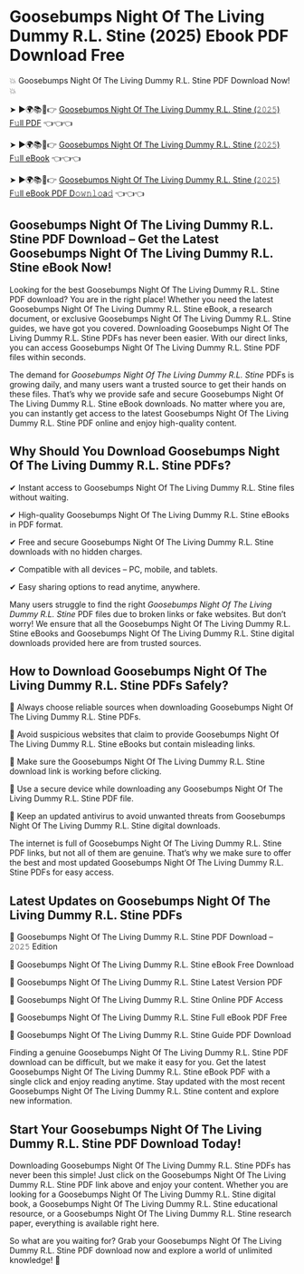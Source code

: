 # Goosebumps Night Of The Living Dummy R.L. Stine (2025) Ebook PDF Download Free

💥 Goosebumps Night Of The Living Dummy R.L. Stine PDF Download Now! 💥

➤ ►🌍📚📱👉 [Goosebumps Night Of The Living Dummy R.L. Stine (𝟸𝟶𝟸𝟻) F𝚞ll PDF](https://getpdf.xyz/goosebumps-night-of-the-living-dummy-r.l.-stine) 👈👈👈


➤ ►🌍📚📱👉 [Goosebumps Night Of The Living Dummy R.L. Stine (𝟸𝟶𝟸𝟻) F𝚞ll eBook](https://getpdf.xyz/goosebumps-night-of-the-living-dummy-r.l.-stine) 👈👈👈


➤ ►🌍📚📱👉 [Goosebumps Night Of The Living Dummy R.L. Stine (𝟸𝟶𝟸𝟻) F𝚞ll eBook PDF D𝚘𝚠𝚗𝚕𝚘a𝚍](https://getpdf.xyz/goosebumps-night-of-the-living-dummy-r.l.-stine) 👈👈👈


## Goosebumps Night Of The Living Dummy R.L. Stine PDF Download – Get the Latest Goosebumps Night Of The Living Dummy R.L. Stine eBook Now!

Looking for the best Goosebumps Night Of The Living Dummy R.L. Stine PDF download? You are in the right place! Whether you need the latest Goosebumps Night Of The Living Dummy R.L. Stine eBook, a research document, or exclusive Goosebumps Night Of The Living Dummy R.L. Stine guides, we have got you covered. Downloading Goosebumps Night Of The Living Dummy R.L. Stine PDFs has never been easier. With our direct links, you can access Goosebumps Night Of The Living Dummy R.L. Stine PDF files within seconds.

The demand for *Goosebumps Night Of The Living Dummy R.L. Stine* PDFs is growing daily, and many users want a trusted source to get their hands on these files. That’s why we provide safe and secure Goosebumps Night Of The Living Dummy R.L. Stine eBook downloads. No matter where you are, you can instantly get access to the latest Goosebumps Night Of The Living Dummy R.L. Stine PDF online and enjoy high-quality content.

## Why Should You Download Goosebumps Night Of The Living Dummy R.L. Stine PDFs?

✔ Instant access to Goosebumps Night Of The Living Dummy R.L. Stine files without waiting.

✔ High-quality Goosebumps Night Of The Living Dummy R.L. Stine eBooks in PDF format.

✔ Free and secure Goosebumps Night Of The Living Dummy R.L. Stine downloads with no hidden charges.

✔ Compatible with all devices – PC, mobile, and tablets.

✔ Easy sharing options to read anytime, anywhere.

Many users struggle to find the right *Goosebumps Night Of The Living Dummy R.L. Stine* PDF files due to broken links or fake websites. But don’t worry! We ensure that all the Goosebumps Night Of The Living Dummy R.L. Stine eBooks and Goosebumps Night Of The Living Dummy R.L. Stine digital downloads provided here are from trusted sources.

## How to Download Goosebumps Night Of The Living Dummy R.L. Stine PDFs Safely?

📌 Always choose reliable sources when downloading Goosebumps Night Of The Living Dummy R.L. Stine PDFs.

📌 Avoid suspicious websites that claim to provide Goosebumps Night Of The Living Dummy R.L. Stine eBooks but contain misleading links.

📌 Make sure the Goosebumps Night Of The Living Dummy R.L. Stine download link is working before clicking.

📌 Use a secure device while downloading any Goosebumps Night Of The Living Dummy R.L. Stine PDF file.

📌 Keep an updated antivirus to avoid unwanted threats from Goosebumps Night Of The Living Dummy R.L. Stine digital downloads.

The internet is full of Goosebumps Night Of The Living Dummy R.L. Stine PDF links, but not all of them are genuine. That’s why we make sure to offer the best and most updated Goosebumps Night Of The Living Dummy R.L. Stine PDFs for easy access.

## Latest Updates on Goosebumps Night Of The Living Dummy R.L. Stine PDFs

🔹 Goosebumps Night Of The Living Dummy R.L. Stine PDF Download – 𝟸𝟶𝟸𝟻 Edition

🔹 Goosebumps Night Of The Living Dummy R.L. Stine eBook Free Download

🔹 Goosebumps Night Of The Living Dummy R.L. Stine Latest Version PDF

🔹 Goosebumps Night Of The Living Dummy R.L. Stine Online PDF Access

🔹 Goosebumps Night Of The Living Dummy R.L. Stine Full eBook PDF Free

🔹 Goosebumps Night Of The Living Dummy R.L. Stine Guide PDF Download

Finding a genuine Goosebumps Night Of The Living Dummy R.L. Stine PDF download can be difficult, but we make it easy for you. Get the latest Goosebumps Night Of The Living Dummy R.L. Stine eBook PDF with a single click and enjoy reading anytime. Stay updated with the most recent Goosebumps Night Of The Living Dummy R.L. Stine content and explore new information.

## Start Your Goosebumps Night Of The Living Dummy R.L. Stine PDF Download Today!

Downloading Goosebumps Night Of The Living Dummy R.L. Stine PDFs has never been this simple! Just click on the Goosebumps Night Of The Living Dummy R.L. Stine PDF link above and enjoy your content. Whether you are looking for a Goosebumps Night Of The Living Dummy R.L. Stine digital book, a Goosebumps Night Of The Living Dummy R.L. Stine educational resource, or a Goosebumps Night Of The Living Dummy R.L. Stine research paper, everything is available right here.

So what are you waiting for? Grab your Goosebumps Night Of The Living Dummy R.L. Stine PDF download now and explore a world of unlimited knowledge! 🚀